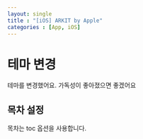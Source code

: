 ```yaml
---
layout: single
title : "[iOS] ARKIT by Apple"
categories : [App, iOS]
---
```



# 테마 변경

테마를 변경했어요.
가독성이 좋아졌으면 좋겠어요

## 목차 설정

목차는 toc 옵션을 사용합니다. 